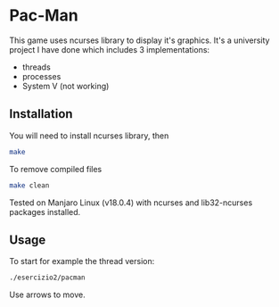 # Pac-Man

This game uses ncurses library to display it's graphics.
It's a university project I have done which includes 3 implementations:
- threads
- processes
- System V (not working)

## Installation

You will need to install ncurses library, then

```bash
make
```

To remove compiled files

```bash
make clean
```

Tested on Manjaro Linux (v18.0.4) with ncurses and lib32-ncurses packages installed.

## Usage

To start for example the thread version:

```bash
./esercizio2/pacman
```

Use arrows to move.

